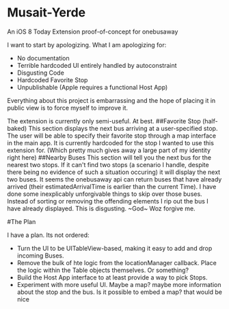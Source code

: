 Musait-Yerde
============

An iOS 8 Today Extension proof-of-concept for onebusaway

I want to start by apologizing.
What I am apologizing for:
* No documentation
* Terrible hardcoded UI entirely handled by autoconstraint
* Disgusting Code
* Hardcoded Favorite Stop
* Unpublishable (Apple requires a functional Host App)

Everything about this project is embarrassing and the hope of placing it in public view is to force myself to improve it.

The extension is currently only semi-useful. At best.
##Favorite Stop (half-baked)
This section displays the next bus arriving at a user-specified stop. The user will be able to specify their favorite stop through a map interface in the main app. It is currently hardcoded for the stop I wanted to use this extension for. (Which pretty much gives away a large part of my identity right here) 
##Nearby Buses
This section will tell you the next bus for the nearest two stops. If it can't find two stops (a scenario I handle, despite there being no evidence of such a situation occuring) it will display the next two buses. It seems the onebusaway api can return buses that have already arrived (their estimatedArrivalTime is earlier than the current Time). I have done some inexplicably unforgivable things to skip over those buses. Instead of sorting or removing the offending elements I rip out the bus I have already displayed. This is disgusting. ~God~ Woz forgive me.

#The Plan

I have a plan. Its not ordered:

* Turn the UI to be UITableView-based, making it easy to add and drop incoming Buses.
* Remove the bulk of hte logic from the locationManager callback. Place the logic within the Table objects themselves. Or something?
* Build the Host App interface to at least provide a way to pick Stops.
* Experiment with more useful UI. Maybe a map? maybe more information about the stop and the bus. Is it possible to embed a map? that would be nice

 
